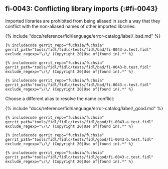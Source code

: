 ## fi-0043: Conflicting library imports {:#fi-0043}

Imported libraries are prohibited from being aliased in such a way that they
conflict with the non-aliased names of other imported libraries:

{% include "docs/reference/fidl/language/error-catalog/label/_bad.md" %}

```fidl
{% includecode gerrit_repo="fuchsia/fuchsia" gerrit_path="tools/fidl/fidlc/tests/fidl/bad/fi-0043-a.test.fidl" exclude_regexp="\/\/ (Copyright 20|Use of|found in).*" %}
```

```fidl
{% includecode gerrit_repo="fuchsia/fuchsia" gerrit_path="tools/fidl/fidlc/tests/fidl/bad/fi-0043-b.test.fidl" exclude_regexp="\/\/ (Copyright 20|Use of|found in).*" %}
```

```fidl
{% includecode gerrit_repo="fuchsia/fuchsia" gerrit_path="tools/fidl/fidlc/tests/fidl/bad/fi-0043-c.test.fidl" exclude_regexp="\/\/ (Copyright 20|Use of|found in).*" %}
```

Choose a different alias to resolve the name conflict:

{% include "docs/reference/fidl/language/error-catalog/label/_good.md" %}

```fidl
{% includecode gerrit_repo="fuchsia/fuchsia" gerrit_path="tools/fidl/fidlc/tests/fidl/good/fi-0043-a.test.fidl" exclude_regexp="\/\/ (Copyright 20|Use of|found in).*" %}
```

```fidl
{% includecode gerrit_repo="fuchsia/fuchsia" gerrit_path="tools/fidl/fidlc/tests/fidl/good/fi-0043-b.test.fidl" exclude_regexp="\/\/ (Copyright 20|Use of|found in).*" %}
```

```fidl
{% includecode gerrit_repo="fuchsia/fuchsia" gerrit_path="tools/fidl/fidlc/tests/fidl/good/fi-0043-c.test.fidl" exclude_regexp="\/\/ (Copyright 20|Use of|found in).*" %}
```
